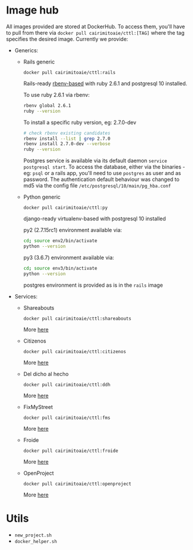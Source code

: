 # Image hub
All images provided are stored at DockerHub. To access them, you'll have to pull from there via `docker pull cairimitoaie/cttl:[TAG]`
where the tag specifies the desired image. Currently we provide:
 - Generics:
     - Rails generic 
     
        `docker pull cairimitoaie/cttl:rails`
 
        Rails-ready [rbenv-based](https://github.com/rbenv/rbenv) with ruby 2.6.1 and postgresql 10 installed.
        
        To use ruby 2.6.1 via rbenv:
        
        ```bash        
        rbenv global 2.6.1
        ruby --version            
        ```
        
        To install a specific ruby version, eg: 2.7.0-dev
         
        ```bash      
        # check rbenv existing candidates
        rbenv install --list | grep 2.7.0
        rbenv install 2.7.0-dev --verbose
        ruby --version            
        ```
        
        Postgres service is available via its default daemon `service postgresql start`. To access the database,
        either via the binaries - eg: `psql` or a rails app, you'll need to use `postgres` as user and as password. The authentication
        default behaviour was changed to md5 via the config file `/etc/postgresql/10/main/pg_hba.conf`
     - Python generic 
     
        `docker pull cairimitoaie/cttl:py`
 
        django-ready virtualenv-based with postgresql 10 installed
        
        py2 (2.7.15rc1) environment available via:
        ```bash
        cd; source env2/bin/activate
        python --version
        ```
        
        py3 (3.6.7) environment available via:
        ```bash
        cd; source env3/bin/activate
        python --version
         ```
         
        postgres environment is provided as is in the `rails` image 
        
 - Services:
     - Shareabouts 
     
        `docker pull cairimitoaie/cttl:shareabouts`
        
        More [here](https://github.com/cttlrepository/cttl/shareabouts)
     - Citizenos 
     
        `docker pull cairimitoaie/cttl:citizenos`
        
        More [here](https://github.com/cttlrepository/cttl/citizenos)
     - Del dicho al hecho 
     
        `docker pull cairimitoaie/cttl:ddh`
         
         More [here](https://github.com/cttlrepository/cttl/ddh)
     - FixMyStreet 
     
        `docker pull cairimitoaie/cttl:fms`
        
        More [here](https://github.com/cttlrepository/cttl/fixmystreet)
     - Froide 
     
        `docker pull cairimitoaie/cttl:froide`
        
        More [here](https://github.com/cttlrepository/cttl/froide)
     - OpenProject 
     
        `docker pull cairimitoaie/cttl:openproject`
         
         More [here](https://github.com/cttlrepository/openproject)
     
     
# Utils
- `new_project.sh`
- `docker_helper.sh`